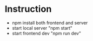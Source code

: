 <h1>Instruction</h1>

<ul>
  <li>npm install both frontend and server</li>
  <li>start local server "npm start"</li>
  <li>start frontend dev "npm run dev"</li>
</ul>
